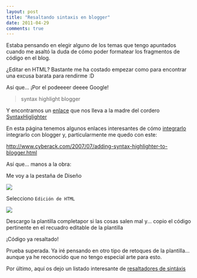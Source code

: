 ```yaml
---
layout: post
title: "Resaltando sintaxis en blogger"
date: 2011-04-29
comments: true
---
```

Estaba pensando en elegir alguno de los temas que tengo apuntados cuando me asaltó la duda de cómo poder formatear los fragmentos de código en el blog.

¿Editar en HTML? Bastante me ha costado empezar como para encontrar una excusa barata para rendirme :D

Así que... ¡Por el podeeeer deeee Google!

> syntax highlight blogger

Y encontramos un [enlace](http://heisencoder.net/2009/01/adding-syntax-highlighting-to-blogger.html") que nos lleva a la madre del cordero [SyntaxHiglighter](http://alexgorbatchev.com/SyntaxHighlighter/)

En esta página tenemos algunos enlaces interesantes de cómo [integrarlo](http://alexgorbatchev.com/SyntaxHighlighter/integration.html) integrarlo con blogger y, particularmente me quedo con este:

http://www.cyberack.com/2007/07/adding-syntax-highlighter-to-blogger.html

Así que... manos a la obra:

Me voy a la pestaña de Diseño

![](http://1.bp.blogspot.com/-u-qu8UMSu6E/Tbk_X5wltXI/AAAAAAAAAQk/IQWr2_4miLQ/s1600/Pesta%25C3%25B1a_Dise%25C3%25B1or.png)

Selecciono <code>Edición de HTML</code>

![](http://1.bp.blogspot.com/-J-MvbnfCKU0/Tbk_amUtD_I/AAAAAAAAAQo/er59b0AV1Fk/s1600/Edicion_HTML.png)

Descargo la plantilla completapor si las cosas salen mal y... copio el código pertinente en el recuadro editable de la plantilla

[](http://4.bp.blogspot.com/-UXyi8eRX9HE/TblBGj8P-HI/AAAAAAAAARI/09Hf70AYQ9w/s1600/Editar_Plantilla.png)

¡Código ya resaltado!

Prueba superada. Ya iré pensando en otro tipo de retoques de la plantilla... aunque ya he reconocido que no tengo especial arte para esto.

Por último, aquí os dejo un listado interesante de [resaltadores de sintáxis](http://www.elwebmaster.com/general/los-mejores-resaltadores-de-sintaxis-de-codigo-para-tu-web)
